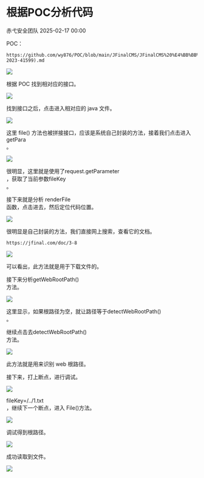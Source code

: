 #  根据POC分析代码   
 赤弋安全团队   2025-02-17 00:00  
  
POC：  
```
https://github.com/wy876/POC/blob/main/JFinalCMS/JFinalCMS%20%E4%BB%BB%E6%84%8F%E6%96%87%E4%BB%B6%E8%AF%BB%E5%8F%96%E6%BC%8F%E6%B4%9E(CVE-2023-41599).md
```  
  
![](https://mmbiz.qpic.cn/sz_mmbiz_png/Tb6OwBlojE9l8genYQbiasb6yV5QdXZs9ydNZfgkO7zibyspicXhAML4nicBk4q3vFewFfSoiaVryDlibPWvdF3f59HA/640?wx_fmt=png&from=appmsg "")  
  
根据 POC 找到相对应的接口。  
  
![](https://mmbiz.qpic.cn/sz_mmbiz_png/Tb6OwBlojE9l8genYQbiasb6yV5QdXZs9SKN9EysicuOJk1WSENWfqpPokVX9WHbmWJ8mBpEuslkHJJHEdS9Wz9Q/640?wx_fmt=png&from=appmsg "")  
  
找到接口之后，点击进入相对应的 java 文件。  
  
![](https://mmbiz.qpic.cn/sz_mmbiz_png/Tb6OwBlojE9l8genYQbiasb6yV5QdXZs9e0oRheFF6Dh16TDrFVfRyQC5HaO8jESaibxQXnGib43r6DA9v1YsSDwg/640?wx_fmt=png&from=appmsg "")  
  
这里 file() 方法也被拼接接口，应该是系统自己封装的方法，接着我们点击进入getPara  
。  
  
![](https://mmbiz.qpic.cn/sz_mmbiz_png/Tb6OwBlojE9l8genYQbiasb6yV5QdXZs9ARJc3sgoAiblT4WF6PXatDBcjz8bc84bAribhygOgk6dE8xKQficpq1ibA/640?wx_fmt=png&from=appmsg "")  
  
很明显，这里就是使用了request.getParameter  
，获取了当前参数fileKey  
。  
  
接下来就是分析 renderFile  
函数，点击进去，然后定位代码位置。  
  
![](https://mmbiz.qpic.cn/sz_mmbiz_png/Tb6OwBlojE9l8genYQbiasb6yV5QdXZs9XTQClrGticBNx7en3QgNm4azJVL275POCL8IOxJ4wFveuHDx78cmdVQ/640?wx_fmt=png&from=appmsg "")  
  
很明显是自己封装的方法，我们直接网上搜索，查看它的文档。  
```
https://jfinal.com/doc/3-8
```  
  
![](https://mmbiz.qpic.cn/sz_mmbiz_png/Tb6OwBlojE9l8genYQbiasb6yV5QdXZs9R1naz9yduS7ePJp1Xy0oPP6a3IhSFFZicYzZsMQicELicibUjVnOroyrKQ/640?wx_fmt=png&from=appmsg "")  
  
可以看出，此方法就是用于下载文件的。  
  
接下来分析getWebRootPath()  
方法。  
  
![](https://mmbiz.qpic.cn/sz_mmbiz_png/Tb6OwBlojE9l8genYQbiasb6yV5QdXZs9WXV6p9nUIzJnw2mEvs8oqgpszXfFdWuORbH8wwziceI7zcJYbkqKd9Q/640?wx_fmt=png&from=appmsg "")  
  
这里显示，如果根路径为空，就让路径等于detectWebRootPath()  
。  
  
继续点击去detectWebRootPath()  
方法。  
  
![](https://mmbiz.qpic.cn/sz_mmbiz_png/Tb6OwBlojE9l8genYQbiasb6yV5QdXZs9ha41lstialcVzCII2XZzGtgtbYzib0VWVD17Gfpb28fQP20VyusJRlgQ/640?wx_fmt=png&from=appmsg "")  
  
此方法就是用来识别 web 根路径。  
  
接下来，打上断点，进行调试。  
  
![](https://mmbiz.qpic.cn/sz_mmbiz_png/Tb6OwBlojE9l8genYQbiasb6yV5QdXZs9FkkyIcmkLYTp7rTVgJSgiapZUytSlOMwDCkxqnW5KLn3Cf1BGmbd8fg/640?wx_fmt=png&from=appmsg "")  
  
fileKey=/../1.txt  
，继续下一个断点，进入 File()方法。  
  
![](https://mmbiz.qpic.cn/sz_mmbiz_png/Tb6OwBlojE9l8genYQbiasb6yV5QdXZs95h9sec2pia1F4uu3ZcF54hQaKic6uaRJoLjw81hhpLz1vHGTyAGRztibg/640?wx_fmt=png&from=appmsg "")  
  
调试得到根路径。  
  
![](https://mmbiz.qpic.cn/sz_mmbiz_png/Tb6OwBlojE9l8genYQbiasb6yV5QdXZs9icaC93N3zjzn3zXodxeHg9ICrdNUwJk1BGlE5meIiabaBmQfKyicYacaQ/640?wx_fmt=png&from=appmsg "")  
  
成功读取到文件。  
  
![](https://mmbiz.qpic.cn/sz_mmbiz_png/Tb6OwBlojE9l8genYQbiasb6yV5QdXZs9691BAyJWvMaTv7abIGNun4NaYiaLLiayjGicf372ZRZsZygNn88mjRmdA/640?wx_fmt=png&from=appmsg "")  
  
